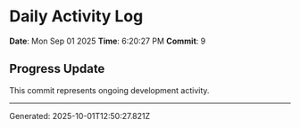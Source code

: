 # Daily Activity Log

**Date**: Mon Sep 01 2025
**Time**: 6:20:27 PM
**Commit**: 9

## Progress Update

This commit represents ongoing development activity.

---
Generated: 2025-10-01T12:50:27.821Z
